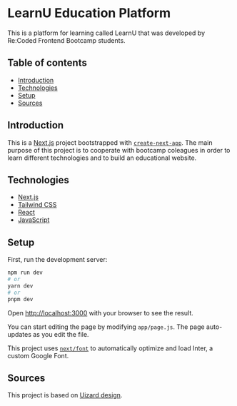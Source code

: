 # LearnU Education Platform

This is a platform for learning called LearnU that was developed by Re:Coded Frontend Bootcamp students.

## Table of contents

- [Introduction](#introduction)
- [Technologies](#technologies)
- [Setup](#setup)
- [Sources](#sources)

## Introduction

This is a [Next.js](https://nextjs.org/) project bootstrapped with [`create-next-app`](https://github.com/vercel/next.js/tree/canary/packages/create-next-app).
The main purpose of this project is to cooperate with bootcamp coleagues in order to learn different technologies and to build an educational website.

## Technologies

- [Next.js](https://nextjs.org/)
- [Tailwind CSS](https://tailwindcss.com/)
- [React](https://reactjs.org/)
- [JavaScript](https://www.javascript.com/)

## Setup

First, run the development server:

```bash
npm run dev
# or
yarn dev
# or
pnpm dev
```

Open [http://localhost:3000](http://localhost:3000) with your browser to see the result.

You can start editing the page by modifying `app/page.js`. The page auto-updates as you edit the file.

This project uses [`next/font`](https://nextjs.org/docs/basic-features/font-optimization) to automatically optimize and load Inter, a custom Google Font.

## Sources

This project is based on [Uizard design](https://app.uizard.io/templates/O4wRKled8RU1mmnLlGgb/preview).
